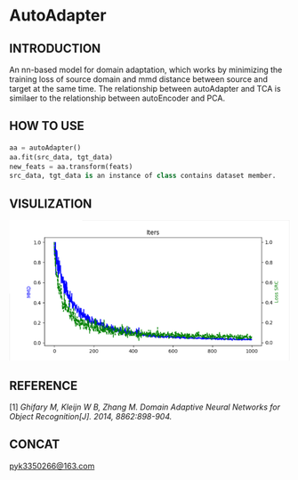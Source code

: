 # AutoAdapter
## INTRODUCTION
An nn-based model for domain adaptation, which works by minimizing
the training loss of source domain and mmd distance between
source and target at the same time.
The relationship between autoAdapter and TCA is similaer to the relationship
between autoEncoder and PCA.
## HOW TO USE
```python
aa = autoAdapter()
aa.fit(src_data, tgt_data)
new_feats = aa.transform(feats)
src_data, tgt_data is an instance of class contains dataset member.
```
## VISULIZATION
![Alt text](./1534986353.jpg)
## REFERENCE
[1] *Ghifary M, Kleijn W B, Zhang M. Domain Adaptive Neural Networks for Object Recognition[J]. 2014, 8862:898-904.*
## CONCAT
pyk3350266@163.com
